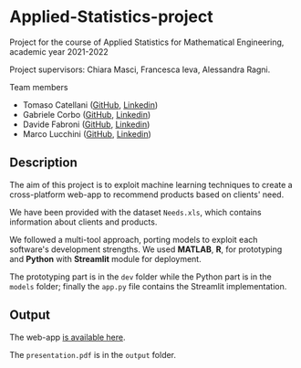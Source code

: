 # Applied-Statistics-project
Project for the course of Applied Statistics for Mathematical Engineering, academic year 2021-2022

Project supervisors: Chiara Masci, Francesca Ieva, Alessandra Ragni.

Team members
- Tomaso Catellani ([GitHub](https://github.com/tomasocastellani), [Linkedin](https://www.linkedin.com/in/tomaso-castellani-2682b6228/))
- Gabriele Corbo ([GitHub](https://github.com/gabrielecorbo), [Linkedin](https://www.linkedin.com/in/gabriele-corbo-657982218/))
- Davide Fabroni ([GitHub](https://github.com/davidowicz), [Linkedin](https://www.linkedin.com/in/davide-fabroni-9818b6220/))
- Marco Lucchini ([GitHub](https://github.com/marcolucchini), [Linkedin](https://www.linkedin.com/in/marco-lucchini-294801218/))

## Description

The aim of this project is to exploit machine learning techniques to create a cross-platform web-app to recommend products based on clients' need.

We have been provided with the dataset `Needs.xls`, which contains information about clients and products.

We followed a multi-tool approach, porting models to exploit each software's development strengths. We used **MATLAB**, **R**, for prototyping and **Python** with **Streamlit** module for deployment.

The prototyping part is in the `dev` folder while the Python part is in the `models` folder; finally the `app.py` file contains the Streamlit implementation.

## Output

The web-app [is available here](https://share.streamlit.io/marcolucchini/fintech-project/main/app.py).

The `presentation.pdf` is in the `output` folder.

